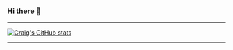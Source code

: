 ### Hi there 👋

<!--
**cdshepherd/cdshepherd** is a ✨ _special_ ✨ repository because its `README.md` (this file) appears on your GitHub profile.

Here are some ideas to get you started:

- 🔭 I’m currently working on ...
- 🌱 I’m currently learning ...
- 👯 I’m looking to collaborate on ...
- 🤔 I’m looking for help with ...
- 💬 Ask me about ...
- 📫 How to reach me: ...
- 😄 Pronouns: ...
- ⚡ Fun fact: ...
-->

---
[![Craig's GitHub stats](https://github-readme-stats.vercel.app/api?username=cdshepherd&count_private=true&show_icons=true&theme=default&hide_border=true)](https://github.com/anuraghazra/github-readme-stats)

---

<!-- [![Top Langs](https://github-readme-stats.vercel.app/api/top-langs/?username=cdshepherd&langs_count=8)](https://github.com/anuraghazra/github-readme-stats) -->


